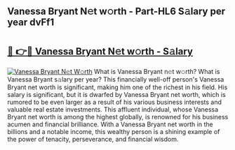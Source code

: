 ## Vanessa Bryant N𝚎t w𝚘rth - Part-HL6 S𝚊lary per year dvFf1

# <h2><a href="http://gc0kqyf.nevu.top/?p=Vanessa+Bryant">🔗 👉🔴 Vanessa Bryant N𝚎t w𝚘rth - S𝚊lary</a></h2>

[![Vanessa Bryant N𝚎t W𝚘rth](https://i.imgur.com/Oavwk0R.jpeg)](http://gc0kqyf.nevu.top/?p=Vanessa+Bryant)
What is Vanessa Bryant n𝚎t w𝚘rth? What is Vanessa Bryant s𝚊lary per year?
This financially well-off person's Vanessa Bryant net worth is significant, making him one of the richest in his field. His salary is significant, but it is dwarfed by Vanessa Bryant net worth, which is rumored to be even larger as a result of his various business interests and valuable real estate investments. This affluent individual, whose Vanessa Bryant net worth is among the highest globally, is renowned for his business acumen and financial brilliance. With a Vanessa Bryant net worth in the billions and a notable income, this wealthy person is a shining example of the power of tenacity, perseverance, and financial wisdom.
